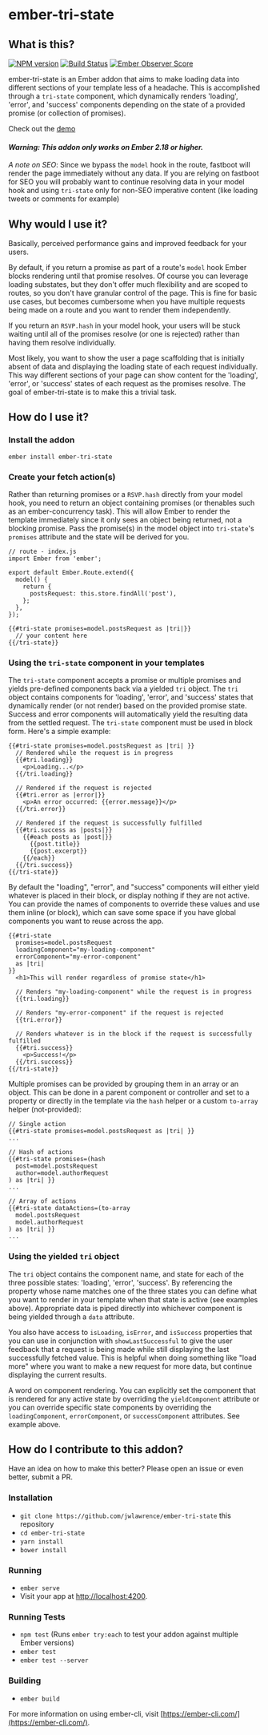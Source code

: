 # ember-tri-state

## What is this?

[![NPM version](https://img.shields.io/npm/v/ember-tri-state.svg)](https://www.npmjs.com/package/ember-tri-state)
[![Build Status](https://travis-ci.org/jwlawrence/ember-tri-state.svg?branch=master)](https://travis-ci.org/jwlawrence/ember-tri-state)
[![Ember Observer Score](https://emberobserver.com/badges/ember-tri-state.svg)](https://emberobserver.com/addons/ember-tri-state)

ember-tri-state is an Ember addon that aims to make loading data into different sections of your template less of a headache. This is accomplished through a `tri-state` component, which dynamically renders 'loading', 'error', and 'success' components depending on the state of a provided promise (or collection of promises).

Check out the [demo](https://ember-twiddle.com/0334972688d8ccf699b820d783f1b624?openFiles=routes.application.js%2Ctemplates.components.x-error.hbs)

#### *Warning: This addon only works on Ember 2.18 or higher.*

*A note on SEO*: Since we bypass the `model` hook in the route, fastboot will render the page immediately without any data. If you are relying on fastboot for SEO you will probably want to continue resolving data in your model hook and using `tri-state` only for non-SEO imperative content (like loading tweets or comments for example)

## Why would I use it?

Basically, perceived performance gains and improved feedback for your users.

By default, if you return a promise as part of a route's `model` hook Ember blocks rendering until that promise resolves. Of course you can leverage loading substates, but they don't offer much flexibility and are scoped to routes, so you don't have granular control of the page. This is fine for basic use cases, but becomes cumbersome when you have multiple requests being made on a route and you want to render them independently.

If you return an `RSVP.hash` in your model hook, your users will be stuck waiting until all of the promises resolve (or one is rejected) rather than having them resolve individually.

Most likely, you want to show the user a page scaffolding that is initially absent of data and displaying the loading state of each request individually. This way different sections of your page can show content for the 'loading', 'error', or 'success' states of each request as the promises resolve. The goal of ember-tri-state is to make this a trivial task.

## How do I use it?

### Install the addon

`ember install ember-tri-state`

### Create your fetch action(s)

Rather than returning promises or a `RSVP.hash` directly from your model hook, you need to return an object containing promises (or thenables such as an ember-concurrency task). This will allow Ember to render the template immediately since it only sees an object being returned, not a blocking promise. Pass the promise(s) in the model object into `tri-state`'s `promises` attribute and the state will be derived for you.

```
// route - index.js
import Ember from 'ember';

export default Ember.Route.extend({
  model() {
    return {
      postsRequest: this.store.findAll('post'),
    };
  },
});
```

```
{{#tri-state promises=model.postsRequest as |tri|}}
  // your content here
{{/tri-state}}
```

### Using the `tri-state` component in your templates

The `tri-state` component accepts a promise or multiple promises and yields pre-defined components back via a yielded `tri` object. The `tri` object contains components for 'loading', 'error', and 'success' states that dynamically render (or not render) based on the provided promise state. Success and error components will automatically yield the resulting data from the settled request. The `tri-state` component must be used in block form. Here's a simple example:

```
{{#tri-state promises=model.postsRequest as |tri| }}
  // Rendered while the request is in progress
  {{#tri.loading}}
    <p>Loading...</p>
  {{/tri.loading}}

  // Rendered if the request is rejected
  {{#tri.error as |error|}}
    <p>An error occurred: {{error.message}}</p>
  {{/tri.error}}

  // Rendered if the request is successfully fulfilled
  {{#tri.success as |posts|}}
    {{#each posts as |post|}}
      {{post.title}}
      {{post.excerpt}}
    {{/each}}
  {{/tri.success}}
{{/tri-state}}
```

By default the "loading", "error", and "success" components will either yield whatever is placed in their block, or display nothing if they are not active. You can provide the names of components to override these values and use them inline (or block), which can save some space if you have global components you want to reuse across the app.

```
{{#tri-state
  promises=model.postsRequest
  loadingComponent="my-loading-component"
  errorComponent="my-error-component"
  as |tri|
}}
  <h1>This will render regardless of promise state</h1>

  // Renders "my-loading-component" while the request is in progress
  {{tri.loading}}

  // Renders "my-error-component" if the request is rejected
  {{tri.error}}

  // Renders whatever is in the block if the request is successfully fulfilled
  {{#tri.success}}
    <p>Success!</p>
  {{/tri.success}}
{{/tri-state}}
```

Multiple promises can be provided by grouping them in an array or an object. This can be done in a parent component or controller and set to a property or directly in the template via the `hash` helper or a custom `to-array` helper (not-provided):

```
// Single action
{{#tri-state promises=model.postsRequest as |tri| }}
...

// Hash of actions
{{#tri-state promises=(hash
  post=model.postsRequest
  author=model.authorRequest
) as |tri| }}
...

// Array of actions
{{#tri-state dataActions=(to-array
  model.postsRequest
  model.authorRequest
) as |tri| }}
...
```

### Using the yielded `tri` object

The `tri` object contains the component name, and state for each of the three possible states: 'loading', 'error', 'success'. By referencing the property whose name matches one of the three states you can define what you want to render in your template when that state is active (see examples above). Appropriate data is piped directly into whichever component is being yielded through a `data` attribute.

You also have access to `isLoading`, `isError`, and `isSuccess` properties that you can use in conjunction with `showLastSuccessful` to give the user feedback that a request is being made while still displaying the last successfully fetched value. This is helpful when doing something like "load more" where you want to make a new request for more data, but continue displaying the current results.

A word on component rendering. You can explicitly set the component that is rendered for any active state by overriding the `yieldComponent` attribute or you can override specific state components by overriding the `loadingComponent`, `errorComponent`, or `successComponent` attributes. See example above.

## How do I contribute to this addon?

Have an idea on how to make this better? Please open an issue or even better, submit a PR.

### Installation

* `git clone https://github.com/jwlawrence/ember-tri-state` this repository
* `cd ember-tri-state`
* `yarn install`
* `bower install`

### Running

* `ember serve`
* Visit your app at [http://localhost:4200](http://localhost:4200).

### Running Tests

* `npm test` (Runs `ember try:each` to test your addon against multiple Ember versions)
* `ember test`
* `ember test --server`

### Building

* `ember build`

For more information on using ember-cli, visit [https://ember-cli.com/](https://ember-cli.com/).
